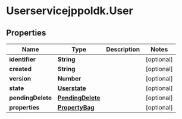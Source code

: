 # Userservicejppoldk.User

## Properties
Name | Type | Description | Notes
------------ | ------------- | ------------- | -------------
**identifier** | **String** |  | [optional] 
**created** | **String** |  | [optional] 
**version** | **Number** |  | [optional] 
**state** | [**Userstate**](Userstate.md) |  | [optional] 
**pendingDelete** | [**PendingDelete**](PendingDelete.md) |  | [optional] 
**properties** | [**PropertyBag**](PropertyBag.md) |  | [optional] 


